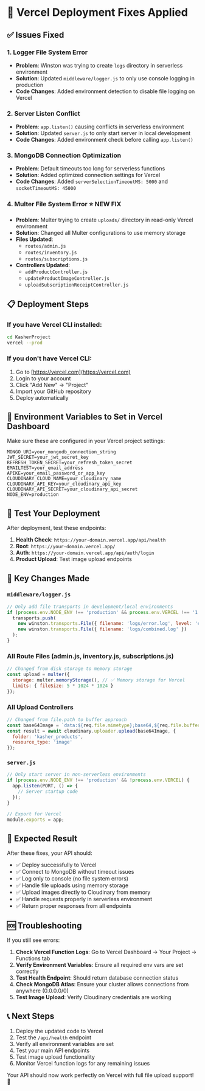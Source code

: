 # 🚀 Vercel Deployment Fixes Applied

## ✅ Issues Fixed

### 1. **Logger File System Error** 
- **Problem**: Winston was trying to create `logs` directory in serverless environment
- **Solution**: Updated `middleware/logger.js` to only use console logging in production
- **Code Changes**: Added environment detection to disable file logging on Vercel

### 2. **Server Listen Conflict**
- **Problem**: `app.listen()` causing conflicts in serverless environment  
- **Solution**: Updated `server.js` to only start server in local development
- **Code Changes**: Added environment check before calling `app.listen()`

### 3. **MongoDB Connection Optimization**
- **Problem**: Default timeouts too long for serverless functions
- **Solution**: Added optimized connection settings for Vercel
- **Code Changes**: Added `serverSelectionTimeoutMS: 5000` and `socketTimeoutMS: 45000`

### 4. **Multer File System Error** ⭐ **NEW FIX**
- **Problem**: Multer trying to create `uploads/` directory in read-only Vercel environment
- **Solution**: Changed all Multer configurations to use memory storage
- **Files Updated**: 
  - `routes/admin.js`
  - `routes/inventory.js` 
  - `routes/subscriptions.js`
- **Controllers Updated**:
  - `addProductController.js`
  - `updateProductImageController.js`
  - `uploadSubscriptionReceiptController.js`

## 📋 Deployment Steps

### If you have Vercel CLI installed:
```bash
cd KasherProject
vercel --prod
```

### If you don't have Vercel CLI:
1. Go to [https://vercel.com](https://vercel.com)
2. Login to your account
3. Click "Add New" → "Project"
4. Import your GitHub repository
5. Deploy automatically

## 🔧 Environment Variables to Set in Vercel Dashboard

Make sure these are configured in your Vercel project settings:

```
MONGO_URI=your_mongodb_connection_string
JWT_SECRET=your_jwt_secret_key
REFRESH_TOKEN_SECRET=your_refresh_token_secret
EMAILTEST=your_email_address
APIKE=your_email_password_or_app_key
CLOUDINARY_CLOUD_NAME=your_cloudinary_name
CLOUDINARY_API_KEY=your_cloudinary_api_key
CLOUDINARY_API_SECRET=your_cloudinary_api_secret
NODE_ENV=production
```

## 🧪 Test Your Deployment

After deployment, test these endpoints:

1. **Health Check**: `https://your-domain.vercel.app/api/health`
2. **Root**: `https://your-domain.vercel.app/`
3. **Auth**: `https://your-domain.vercel.app/api/auth/login`
4. **Product Upload**: Test image upload endpoints

## 📝 Key Changes Made

### `middleware/logger.js`
```javascript
// Only add file transports in development/local environments
if (process.env.NODE_ENV !== 'production' && process.env.VERCEL !== '1') {
  transports.push(
    new winston.transports.File({ filename: 'logs/error.log', level: 'error' }),
    new winston.transports.File({ filename: 'logs/combined.log' })
  );
}
```

### All Route Files (admin.js, inventory.js, subscriptions.js)
```javascript
// Changed from disk storage to memory storage
const upload = multer({ 
  storage: multer.memoryStorage(), // ✅ Memory storage for Vercel
  limits: { fileSize: 5 * 1024 * 1024 }
});
```

### All Upload Controllers
```javascript
// Changed from file.path to buffer approach
const base64Image = `data:${req.file.mimetype};base64,${req.file.buffer.toString('base64')}`;
const result = await cloudinary.uploader.upload(base64Image, {
  folder: 'kasher_products',
  resource_type: 'image'
});
```

### `server.js`
```javascript
// Only start server in non-serverless environments
if (process.env.NODE_ENV !== 'production' && !process.env.VERCEL) {
  app.listen(PORT, () => {
    // Server startup code
  });
}

// Export for Vercel
module.exports = app;
```

## 🎯 Expected Result

After these fixes, your API should:
- ✅ Deploy successfully to Vercel
- ✅ Connect to MongoDB without timeout issues
- ✅ Log only to console (no file system errors)
- ✅ Handle file uploads using memory storage
- ✅ Upload images directly to Cloudinary from memory
- ✅ Handle requests properly in serverless environment
- ✅ Return proper responses from all endpoints

## 🆘 Troubleshooting

If you still see errors:

1. **Check Vercel Function Logs**: Go to Vercel Dashboard → Your Project → Functions tab
2. **Verify Environment Variables**: Ensure all required env vars are set correctly
3. **Test Health Endpoint**: Should return database connection status
4. **Check MongoDB Atlas**: Ensure your cluster allows connections from anywhere (0.0.0.0/0)
5. **Test Image Upload**: Verify Cloudinary credentials are working

## 📞 Next Steps

1. Deploy the updated code to Vercel
2. Test the `/api/health` endpoint 
3. Verify all environment variables are set
4. Test your main API endpoints
5. Test image upload functionality
6. Monitor Vercel function logs for any remaining issues

Your API should now work perfectly on Vercel with full file upload support! 🎉
